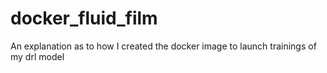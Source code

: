# docker_fluid_film
An explanation as to how I created the docker image to launch trainings of my drl model
